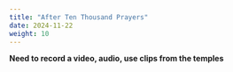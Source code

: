 ```yaml
---
title: "After Ten Thousand Prayers"
date: 2024-11-22
weight: 10
---
```

[{{< youtube g9XGyYjKl7E >}}]: #

**Need to record a video, audio, use clips from the temples**

